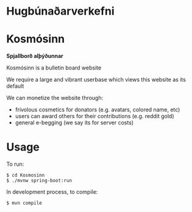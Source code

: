 # Hugbúnaðarverkefni

# **Kosmósinn**  
**Spjallborð alþýðunnar**

Kosmósinn is a bulletin board website

We require a large and vibrant userbase which views this website as its default

We can monetize the website through:
* frivolous cosmetics for donators (e.g. avatars, colored name, etc)
* users can award others for their contributions (e.g. reddit gold)
* general e-begging (we say its for server costs)

# Usage
To run:

	$ cd Kosmosinn
	$ ./mvnw spring-boot:run

In development process, to compile:

	$ mvn compile 

